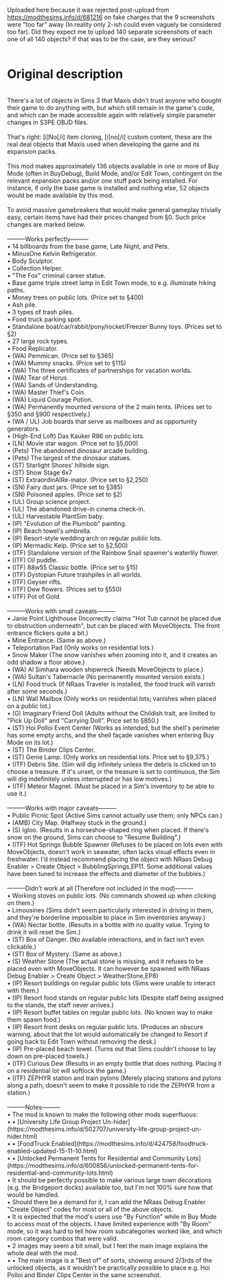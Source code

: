Uploaded here because it was rejected post-upload from https://modthesims.info/d/681216 on fake charges that the 9 screenshots were "too far" away (In reality only 2-ish could even vaguely be considered too far). Did they expect me to upload 140 separate screenshots of each one of all 140 objects? If that was to be the case, are they serious?<br>
<br>
# Original description<br>
<br>
There's a lot of objects in Sims 3 that Maxis didn't trust anyone who bought their game to do anything with, but which still remain in the game's code, and which can be made accessible again with relatively simple parameter changes in S3PE OBJD files.<br>
<br>
That's right: [i]No[/i] item cloning, [i]no[/i] custom content, these are the real deal objects that Maxis used when developing the game and its expansion packs.<br>
<br>
This mod makes approximately 136 objects available in one or more of Buy Mode (often in BuyDebug), Build Mode, and/or Edit Town, contingent on the relevant expansion packs and/or one stuff pack being installed. For instance, if only the base game is installed and nothing else, 52 objects would be made available by this mod.<br>
<br>
To avoid massive gamebreakers that would make general gameplay trivially easy, certain items have had their prices changed from §0. Such price changes are marked below.<br>
<br>
———Works perfectly———<br>
• 14 billboards from the base game, Late Night, and Pets.<br>
• MinusOne Kelvin Refrigerator.<br>
• Body Sculptor.<br>
• Collection Helper.<br>
• "The Fox" criminal career statue.<br>
• Base game triple street lamp in Edit Town mode, to e.g. illuminate hiking paths.<br>
• Money trees on public lots. (Price set to §400)<br>
• Ash pile.<br>
• 3 types of trash piles.<br>
• Food truck parking spot.<br>
• Standalone boat/car/rabbit/pony/rocket/Freezer Bunny toys. (Prices set to §2)<br>
• 27 large rock types.<br>
• Food Replicator.<br>
• (WA) Pemmican. (Price set to §365)<br>
• (WA) Mummy snacks. (Price set to §115)<br>
• (WA) The three certificates of partnerships for vacation worlds.<br>
• (WA) Tear of Horus.<br>
• (WA) Sands of Understanding.<br>
• (WA) Master Thief's Coin.<br>
• (WA) Liquid Courage Potion.<br>
• (WA) Permanently mounted versions of the 2 main tents. (Prices set to §350 and §900 respectively.)<br>
• (WA / UL) Job boards that serve as mailboxes and as opportunity generators.<br>
• (High-End Loft) Das Kauker R86 on public lots.<br>
• (LN) Movie star wagon. (Price set to §5,000)<br>
• (Pets) The abandoned dinosaur arcade building.<br>
• (Pets) The largest of the dinosaur statues.<br>
• (ST) Starlight Shores' hillside sign.<br>
• (ST) Show Stage 6x7<br>
• (ST) ExtraordinAIRe-inator. (Price set to §2,250)<br>
• (SN) Fairy dust jars. (Price set to §385)<br>
• (SN) Poisoned apples. (Price set to §2)<br>
• (UL) Group science project.<br>
• (UL) The abandoned drive-in cinema check-in.<br>
• (UL) Harvestable PlantSim baby.<br>
• (IP) "Evolution of the Plumbob" painting.<br>
• (IP) Beach towel's umbrella.<br>
• (IP) Resort-style wedding arch on regular public lots.<br>
• (IP) Mermadic Kelp. (Price set to §2,500)<br>
• (ITF) Standalone version of the Rainbow Snail spawner's waterlily flower.<br>
• (ITF) Oil puddle.<br>
• (ITF) 88w55 Classic bottle. (Price set to §15)<br>
• (ITF) Dystopian Future trashpiles in all worlds.<br>
• (ITF) Geyser rifts.<br>
• (ITF) Dew flowers. (Prices set to §550)<br>
• (ITF) Pot of Gold.<br>
<br>
———Works with small caveats———<br>
• Janie Point Lighthouse (Incorrectly claims "Hot Tub cannot be placed due to obstruction underneath", but can be placed with MoveObjects. The front entrance flickers quite a bit.)<br>
• Mine Entrance. (Same as above.)<br>
• Teleportation Pad (Only works on residential lots.)<br>
• Snow Maker (The snow vanishes when zooming into it, and it creates an odd shadow a floor above.)<br>
• (WA) Al Simhara wooden shipwreck (Needs MoveObjects to place.)<br>
• (WA) Sultan's Tabernacle (No permanently mounted version exists.)<br>
• (LN) Food truck (If NRaas Traveler is installed, the food truck will vanish after some seconds.)<br>
• (LN) Wall Mailbox (Only works on residential lots; vanishes when placed on a public lot.)<br>
• (G) Imaginary Friend Doll (Adults without the Childish trait, are limited to "Pick Up Doll" and "Carrying Doll". Price set to §850.)<br>
• (ST) Hoi Polloi Event Center (Works as intended, but the shell's perimeter has some empty archs, and the shell façade vanishes when entering Buy Mode on its lot.)<br>
• (ST) The Binder Clips Center.<br>
• (ST) Genie Lamp. (Only works on residential lots. Price set to §9,375.)<br>
• (ITF) Debris Site. (Sim will dig infinitely unless the debris is clicked on to choose a treasure. If it's unset, or the treasure is set to continuous, the Sim will dig indefinitely unless interrupted or has low motives.)<br>
• (ITF) Meteor Magnet. (Must be placed in a Sim's inventory to be able to use it.)<br>
<br>
———Works with major caveats———<br>
• Public Picnic Spot (Active Sims cannot actually use them; only NPCs can.)<br>
• (AMB) City Map. (Halfway stuck in the ground.)<br>
• (S) Igloo. (Results in a horseshoe-shaped ring when placed. If there's snow on the ground, Sims can choose to "Resume Building".)<br>
• (ITF) Hot Springs Bubble Spawner (Refuses to be placed on lots even with MoveObjects, doesn't work in seawater, often lacks visual effects even in freshwater. I'd instead recommend placing the object with NRaas Debug Enabler > Create Object > BubblingSprings,EP11. Some additional values have been tuned to increase the effects and diameter of the bubbles.)<br>
<br>
———Didn't work at all (Therefore not included in the mod)———<br>
• Working stoves on public lots. (No commands showed up when clicking on them.)<br>
• Limousines (Sims didn't seem particularly interested in driving in them, and they're borderline impossible to place in Sim inventories anyway.)<br>
• (WA) Nectar bottle. (Results in a bottle with no quality value. Trying to drink it will reset the Sim.)<br>
• (ST) Box of Danger. (No available interactions, and in fact isn't even clickable.)<br>
• (ST) Box of Mystery. (Same as above.)<br>
• (S) Weather Stone (The actual stone is missing, and it refuses to be placed even with MoveObjects. It can however be spawned with NRaas Debug Enabler > Create Object > WeatherStone,EP8)<br>
• (IP) Resort buildings on regular public lots (Sims were unable to interact with them.)<br>
• (IP) Resort food stands on regular public lots (Despite staff being assigned to the stands, the staff never arrives.)<br>
• (IP) Resort buffet tables on regular public lots. (No known way to make them spawn food.)<br>
• (IP) Resort front desks on regular public lots. (Produces an obscure warning, about that the lot would automatically be changed to Resort if going back to Edit Town without removing the desk.)<br>
• (IP) Pre-placed beach towel. (Turns out that Sims couldn't choose to lay down on pre-placed towels.)<br>
• (ITF) Curious Dew (Results in an empty bottle that does nothing. Placing it on a residential lot will softlock the game.)<br>
• (ITF) ZEPHYR station and train pylons (Merely placing stations and pylons along a path, doesn't seem to make it possible to ride the ZEPHYR from a station.)<br>
<br>
———Notes———<br>
• The mod is known to make the following other mods superfluous:<br>
• • [University Life Group Project Un-hider](https://modthesims.info/d/502707/university-life-group-project-un-hider.html)<br>
• • [FoodTruck Enabled](https://modthesims.info/d/424758/foodtruck-enabled-updated-15-11-10.html)<br>
• • [Unlocked Permanent Tents for Residential and Community Lots](https://modthesims.info/d/600856/unlocked-permanent-tents-for-residential-and-community-lots.html)<br>
• It should be perfectly possible to make various large town decorations (e.g. the Bridgeport docks) available too, but I'm not 100% sure how that would be handled.<br>
• Should there be a demand for it, I can add the NRaas Debug Enabler "Create Object" codes for most or all of the above objects.<br>
• It is expected that the mod's users use "By Function" while in Buy Mode to access most of the objects. I have limited experience with "By Room" mode, so it was hard to tell how room subcategories worked like, and which room category combos that were valid.<br>
• 2 images may seem a bit small, but I feel the main image explains the whole deal with the mod.<br>
• • The main image is a "Best of" of sorts, showing around 2/3rds of the unlocked objects, as it wouldn't be practically possible to place e.g. Hoi Polloi and Binder Clips Center in the same screenshot.
